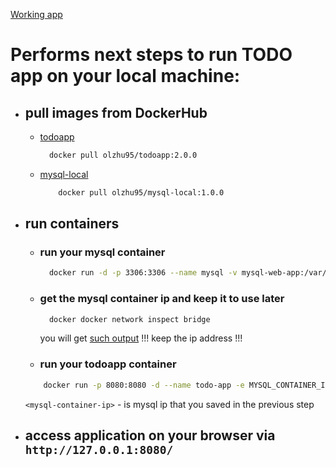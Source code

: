 [Working app](https://i.imgur.com/kRPmWd3.png)

# Performs next steps to run TODO app on your local machine:

- ## pull images from DockerHub
  - [todoapp](https://hub.docker.com/repository/docker/olzhu95/todoapp/general)
      ```bash
        docker pull olzhu95/todoapp:2.0.0
      ```
  - [mysql-local](https://hub.docker.com/repository/docker/olzhu95/mysql-local/general)
    ```bash
        docker pull olzhu95/mysql-local:1.0.0
      ```
- ## run containers
  - ### run your mysql container
    ```bash
      docker run -d -p 3306:3306 --name mysql -v mysql-web-app:/var/lib/mysql olzhu95/mysql-local:1.0.0
    ```
  - ### get the mysql container ip and keep it to use later
    ```bash
      docker docker network inspect bridge
    ```
    you will get [such output](https://i.imgur.com/VLVGo5n.png)
    !!! keep the ip address !!!
  - ### run your todoapp container
  ```bash
      docker run -p 8080:8080 -d --name todo-app -e MYSQL_CONTAINER_IP=<mysql-container-ip> olzhu95/todoapp:2.0.0
  ```
  `<mysql-container-ip>` - is mysql ip that you saved in the previous step
    
- ## access application on your browser via `http://127.0.0.1:8080/`

